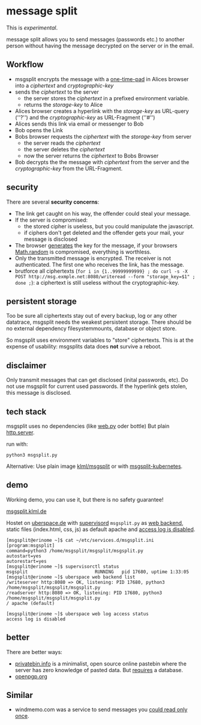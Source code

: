 # message split

This is _experimental_.

message split allows you to send messages (passwords etc.) to another person without having the message decrypted on the server or in the email.

## Workflow

* msgsplit encrypts the message with a [one-time-pad](https://en.wikipedia.org/wiki/One-time_pad) in Alices browser into a _ciphertext_ and _cryptographic-key_
* sends the _ciphertext_ to the server
  * the server stores the _ciphertext_ in a prefixed environment variable.
  * returns the _storage-key_ to Alice
* Alices browser creates a hyperlink with the _storage-key_ as URL-query (''?'') and the _cryptographic-key_ as URL-Fragment (''#'')
* Alices sends this link via email or messenger to Bob
* Bob opens the Link 
* Bobs browser requests the _ciphertext_ with the _storage-key_ from server
  * the server reads the _ciphertext_
  * the server deletes the _ciphertext_
  * now the server returns the _ciphertext_ to Bobs Browser
* Bob decrypts the the message with _ciphertext_ from the server and the _cryptographic-key_ from the URL-Fragment.


## security

There are several __security concerns__: 

* The link get caught on his way, the offender could steal your message. 
* If the server is compromised: 
  * the stored cipher is useless, but you could manipulate the javascript.
  * if ciphers don't get deleted and the offender gets your mail, your message is disclosed   
* The browser [generates](https://github.com/klml/msgsplit/blob/master/static/msgsplit.js#L5) the key for the message, if your browsers [Math.random](https://developer.mozilla.org/de/docs/Web/JavaScript/Reference/Global_Objects/Math/math.random) is compromised, everything is worthless.
* Only the transmitted message is encrypted. The receiver is not authenticated. The first one who receives the link, has the message.
* brutforce all ciphertexts (`for i in {1..99999999999} ; do curl -s -X POST http://msg.exmple.net:8080/writeread --form "storage_key=$1" ; done ;`): a ciphertext is still useless without the cryptographic-key.

## persistent storage

Too be sure all ciphertexts stay out of every backup, log or any other datatrace, msgsplit needs the weakest persistent storage.
There should be no external dependency filesystemmounts, database or object store.

So msgsplit uses environment variables to "store" ciphertexts.
This is at the expense of usability: msgsplits data does __not__ survive a reboot.


## disclaimer

Only transmit messages that can get disclosed (inital passwords, etc).
Do not use msgsplit for current used passwords.
If the hyperlink gets stolen, this message is disclosed.


## tech stack

msgsplit uses no dependencies (like [web.py](https://webpy.org/) oder bottle)
But plain [http.server](https://docs.python.org/3/library/http.server.html).


run with:

```
python3 msgsplit.py
```

Alternative:
Use plain image [klml/msgsplit](https://hub.docker.com/r/klml/msgsplit) or with [msgsplit-kubernetes](https://github.com/klml/msgsplit-kubernetes).


## demo

Working demo, you can use it, but there is no safety guarantee!

[msgsplit.klml.de](https://msgsplit.klml.de)

Hostet on [uberspace.de](https://uberspace.de) with [supervisord](https://manual.uberspace.de/daemons-supervisord.html) `msgsplit.py` as [web backend](https://manual.uberspace.de/web-backends.html), static files (index.html, css, js) as default apache and [access log is disabled](https://manual.uberspace.de/web-logs).

```
[msgsplit@erinome ~]$ cat ~/etc/services.d/msgsplit.ini 
[program:msgsplit]
command=python3 /home/msgsplit/msgsplit/msgsplit.py 
autostart=yes
autorestart=yes
[msgsplit@erinome ~]$ supervisorctl status
msgsplit                         RUNNING   pid 17680, uptime 1:33:05
[msgsplit@erinome ~]$ uberspace web backend list
/writeserver http:8080 => OK, listening: PID 17680, python3 /home/msgsplit/msgsplit/msgsplit.py
/readserver http:8080 => OK, listening: PID 17680, python3 /home/msgsplit/msgsplit/msgsplit.py
/ apache (default)

[msgsplit@erinome ~]$ uberspace web log access status
access log is disabled
```

## better 

There are better ways:
* [privatebin.info](https://privatebin.info) is a minimalist, open source online pastebin where the server has zero knowledge of pasted data. But [requires](https://github.com/PrivateBin/PrivateBin/blob/master/INSTALL.md#minimal-requirements) a database.
* [openpgp.org](https://www.openpgp.org)


## Similar

* windmemo.com was a service to send messages you [could read only once](https://www.sebastian-kraus.com/windmemo-nur-der-erste-kann-es-lesen/).
